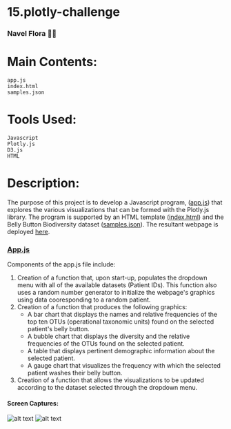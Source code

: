 # 15.plotly-challenge
### Navel Flora 🦠🔬


# Main Contents:
    app.js
    index.html
    samples.json

# Tools Used:
    Javascript
    Plotly.js
    D3.js
    HTML

# Description:

The purpose of this project is to develop a Javascript program, ([app.js](https://github.com/blhawkins/NavelFlora/blob/main/Javascript/app.js)) that explores the various visualizations that can be formed with the Plotly.js library. The program is supported by an HTML template ([index.html](https://github.com/blhawkins/NavelFlora/blob/main/index.html)) and the Belly Button Biodiversity dataset ([samples.json](https://github.com/blhawkins/NavelFlora/blob/main/Data/samples.json)). The resultant webpage is deployed [here](https://blhawkins.github.io/NavelFlora/).

### [App.js](https://github.com/blhawkins/NavelFlora/blob/main/Javascript/app.js)
Components of the app.js file include:
1. Creation of a function that, upon start-up, populates the dropdown menu with all of the available datasets (Patient IDs). This function also uses a random number generator to initialize the webpage's graphics using data cooresponding to a random patient.
2. Creation of a function that produces the following graphics:
    <ul>
    <li>A bar chart that displays the names and relative frequencies of the top ten OTUs (operational taxonomic units) found on the selected patient's belly button.</li>
    <li>A bubble chart that displays the diversity and the relative frequencies of the OTUs found on the selected patient.</li>
    <li>A table that displays pertinent demographic information about the selected patient.</li>
    <li>A gauge chart that visualizes the frequency with which the selected patient washes their belly button.</li>
    </ul>
3. Creation of a function that allows the visualizations to be updated according to the dataset selected through the dropdown menu.
    

#### Screen Captures:
![alt text](https://github.com/blhawkins/NavelFlora/blob/main/Screenshots/Screen_capture1.png 'Screenshot 1 [Top of webpage]')
![alt text](https://github.com/blhawkins/NavelFlora/blob/main/Screenshots/Screen_capture2.png 'Screenshot 2')
